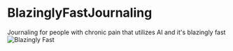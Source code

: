 # BlazinglyFastJournaling
Journaling for people with chronic pain that utilizes AI and it's blazingly fast
![Blazingly Fast]([https://www.reddit.com/media?url=https%3A%2F%2Fpreview.redd.it%2Ft7ns9qtb5gh81.jpg%3Fauto%3Dwebp%26s%3Dd19d2ed24ff0b62572ef5a390abd7bb6e0c880f0](https://preview.redd.it/t7ns9qtb5gh81.jpg?auto=webp&s=d19d2ed24ff0b62572ef5a390abd7bb6e0c880f0)https://preview.redd.it/t7ns9qtb5gh81.jpg?auto=webp&s=d19d2ed24ff0b62572ef5a390abd7bb6e0c880f0)
